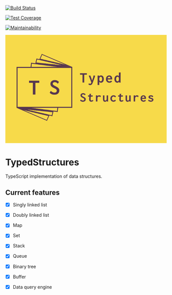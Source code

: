
[![Build Status](https://travis-ci.org/TypedStructures/typed-structures.svg?branch=master)](https://travis-ci.org/TypedStructures/typed-structures)

[![Test Coverage](https://api.codeclimate.com/v1/badges/f3f520469906412ed5f0/test_coverage)](https://codeclimate.com/github/TypedStructures/typed-structures/test_coverage)

[![Maintainability](https://api.codeclimate.com/v1/badges/f3f520469906412ed5f0/maintainability)](https://codeclimate.com/github/TypedStructures/typed-structures/maintainability)

![TypedStructures](./images/typed-structures.png)

# TypedStructures

TypeScript implementation of data structures.

## Current features

 - [x] Singly linked list
 - [x] Doubly linked list
 - [x] Map
 - [x] Set
 - [x] Stack
 - [x] Queue
 - [x] Binary tree
 - [x] Buffer
 - [x] Data query engine


